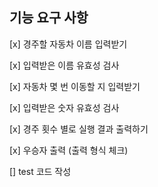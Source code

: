 ## 기능 요구 사항

[x] 경주할 자동차 이름 입력받기

[x] 입력받은 이름 유효성 검사

[x] 자동차 몇 번 이동할 지 입력받기

[x] 입력받은 숫자 유효성 검사

[x] 경주 횟수 별로 실행 결과 출력하기

[x] 우승자 출력 (출력 형식 체크)

[] test 코드 작성